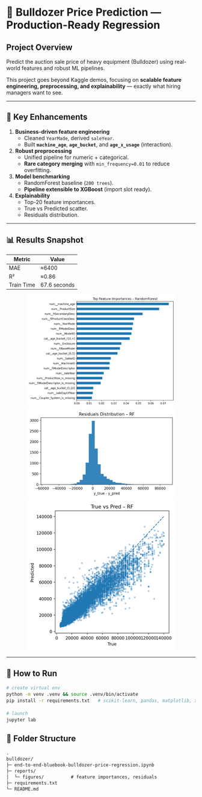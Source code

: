 # 🚜 Bulldozer Price Prediction — Production-Ready Regression

## Project Overview
Predict the auction sale price of heavy equipment (Bulldozer) using real-world features and robust ML pipelines.  

This project goes beyond Kaggle demos, focusing on **scalable feature engineering, preprocessing, and explainability** — exactly what hiring managers want to see.

---

## 🔑 Key Enhancements
1. **Business-driven feature engineering**
   - Cleaned `YearMade`, derived `saleYear`.
   - Built **`machine_age`**, **`age_bucket`**, and **`age_x_usage`** (interaction).
2. **Robust preprocessing**
   - Unified pipeline for numeric + categorical.
   - **Rare category merging** with `min_frequency=0.01` to reduce overfitting.
3. **Model benchmarking**
   - RandomForest baseline (`200 trees`).
   - **Pipeline extensible to XGBoost** (import slot ready).
4. **Explainability**
   - Top-20 feature importances.
   - True vs Predicted scatter.
   - Residuals distribution.

---

## 📊 Results Snapshot
| Metric | Value |
|--------|-------|
| MAE | ≈6400 |
| R²  | ≈0.86 |
| Train Time | 67.6 seconds |

<p align="center">
  <img src="reports/figures/rf_feature_importance_topN.png" width="400"/>
  <img src="reports/figures/rf_residuals_hist.png" width="400"/>
  <img src="reports/figures/rf_true_vs_pred.png" width="400"/>
</p>

---

## 🚀 How to Run
```bash
# create virtual env
python -m venv .venv && source .venv/bin/activate
pip install -r requirements.txt   # scikit-learn, pandas, matplotlib, xgboost(optional)

# launch
jupyter lab

```

## 📂 Folder Structure
```text
.
bulldozer/
├─ end-to-end-bluebook-bulldozer-price-regression.ipynb               
├─ reports/
│  └─ figures/          # feature importances, residuals
├─ requirements.txt
└─ README.md

```
